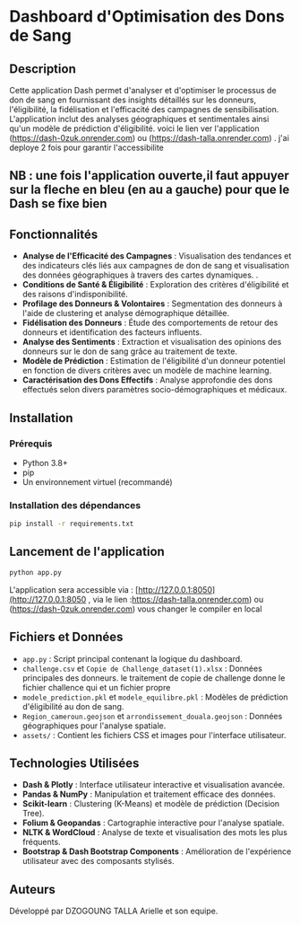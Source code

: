 # Dashboard d'Optimisation des Dons de Sang

## Description
Cette application Dash permet d'analyser et d'optimiser le processus de don de sang en fournissant des insights détaillés sur les donneurs, l'éligibilité, la fidélisation et l'efficacité des campagnes de sensibilisation. L'application inclut des analyses géographiques et sentimentales ainsi qu'un modèle de prédiction d'éligibilité. voici le lien ver l'application (https://dash-0zuk.onrender.com) ou (https://dash-talla.onrender.com) . j'ai deploye 2 fois pour garantir l'accessibilite
## NB : une fois l'application ouverte,il faut appuyer sur la fleche en bleu (en au a gauche) pour que le Dash se fixe bien

## Fonctionnalités
- **Analyse de l'Efficacité des Campagnes** : Visualisation des tendances et des indicateurs clés liés aux campagnes de don de sang et visualisation des données géographiques à travers des cartes dynamiques.
.
- **Conditions de Santé & Éligibilité** : Exploration des critères d'éligibilité et des raisons d'indisponibilité.
- **Profilage des Donneurs & Volontaires** : Segmentation des donneurs à l'aide de clustering et analyse démographique détaillée.
- **Fidélisation des Donneurs** : Étude des comportements de retour des donneurs et identification des facteurs influents.
- **Analyse des Sentiments** : Extraction et visualisation des opinions des donneurs sur le don de sang grâce au traitement de texte.
- **Modèle de Prédiction** : Estimation de l'éligibilité d'un donneur potentiel en fonction de divers critères avec un modèle de machine learning.
- **Caractérisation des Dons Effectifs** : Analyse approfondie des dons effectués selon divers paramètres socio-démographiques et médicaux.


## Installation
### Prérequis
- Python 3.8+
- pip
- Un environnement virtuel (recommandé)

### Installation des dépendances
```bash
pip install -r requirements.txt
```

## Lancement de l'application
```bash
python app.py
```

L'application sera accessible via : [http://127.0.0.1:8050](http://127.0.0.1:8050 , via le lien :https://dash-talla.onrender.com) ou (https://dash-0zuk.onrender.com) vous changer le compiler en local

## Fichiers et Données
- `app.py` : Script principal contenant la logique du dashboard.
- `challenge.csv` et `Copie de Challenge_dataset(1).xlsx` : Données principales des donneurs. le traitement de copie de challenge donne le fichier challence qui et un fichier propre
- `modele_prediction.pkl` et `modele_equilibre.pkl` : Modèles de prédiction d'éligibilité au don de sang.
- `Region_cameroun.geojson` et `arrondissement_douala.geojson` : Données géographiques pour l'analyse spatiale.
- `assets/` : Contient les fichiers CSS et images pour l'interface utilisateur.

## Technologies Utilisées
- **Dash & Plotly** : Interface utilisateur interactive et visualisation avancée.
- **Pandas & NumPy** : Manipulation et traitement efficace des données.
- **Scikit-learn** : Clustering (K-Means) et modèle de prédiction (Decision Tree).
- **Folium & Geopandas** : Cartographie interactive pour l'analyse spatiale.
- **NLTK & WordCloud** : Analyse de texte et visualisation des mots les plus fréquents.
- **Bootstrap & Dash Bootstrap Components** : Amélioration de l'expérience utilisateur avec des composants stylisés.

## Auteurs
Développé par DZOGOUNG TALLA Arielle et son equipe.



